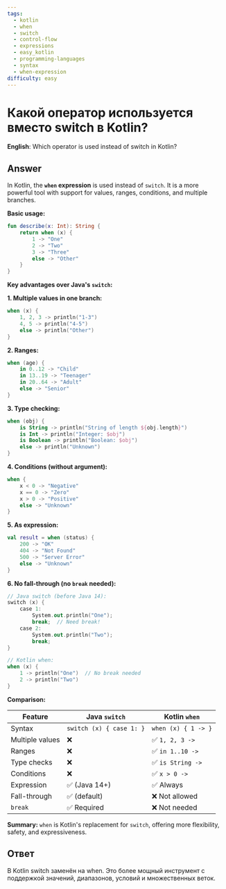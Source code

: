 ```yaml
---
tags:
  - kotlin
  - when
  - switch
  - control-flow
  - expressions
  - easy_kotlin
  - programming-languages
  - syntax
  - when-expression
difficulty: easy
---
```


# Какой оператор используется вместо switch в Kotlin?

**English**: Which operator is used instead of switch in Kotlin?

## Answer

In Kotlin, the **`when` expression** is used instead of `switch`. It is a more powerful tool with support for values, ranges, conditions, and multiple branches.

**Basic usage:**
```kotlin
fun describe(x: Int): String {
    return when (x) {
        1 -> "One"
        2 -> "Two"
        3 -> "Three"
        else -> "Other"
    }
}
```

**Key advantages over Java's `switch`:**

**1. Multiple values in one branch:**
```kotlin
when (x) {
    1, 2, 3 -> println("1-3")
    4, 5 -> println("4-5")
    else -> println("Other")
}
```

**2. Ranges:**
```kotlin
when (age) {
    in 0..12 -> "Child"
    in 13..19 -> "Teenager"
    in 20..64 -> "Adult"
    else -> "Senior"
}
```

**3. Type checking:**
```kotlin
when (obj) {
    is String -> println("String of length ${obj.length}")
    is Int -> println("Integer: $obj")
    is Boolean -> println("Boolean: $obj")
    else -> println("Unknown")
}
```

**4. Conditions (without argument):**
```kotlin
when {
    x < 0 -> "Negative"
    x == 0 -> "Zero"
    x > 0 -> "Positive"
    else -> "Unknown"
}
```

**5. As expression:**
```kotlin
val result = when (status) {
    200 -> "OK"
    404 -> "Not Found"
    500 -> "Server Error"
    else -> "Unknown"
}
```

**6. No fall-through (no `break` needed):**
```kotlin
// Java switch (before Java 14):
switch (x) {
    case 1:
        System.out.println("One");
        break;  // Need break!
    case 2:
        System.out.println("Two");
        break;
}

// Kotlin when:
when (x) {
    1 -> println("One")  // No break needed
    2 -> println("Two")
}
```

**Comparison:**

| Feature | Java `switch` | Kotlin `when` |
|---------|---------------|---------------|
| Syntax | `switch (x) { case 1: }` | `when (x) { 1 -> }` |
| Multiple values | ❌ | ✅ `1, 2, 3 ->` |
| Ranges | ❌ | ✅ `in 1..10 ->` |
| Type checks | ❌ | ✅ `is String ->` |
| Conditions | ❌ | ✅ `x > 0 ->` |
| Expression | ✅ (Java 14+) | ✅ Always |
| Fall-through | ✅ (default) | ❌ Not allowed |
| `break` | ✅ Required | ❌ Not needed |

**Summary:**
`when` is Kotlin's replacement for `switch`, offering more flexibility, safety, and expressiveness.

## Ответ

В Kotlin switch заменён на when. Это более мощный инструмент с поддержкой значений, диапазонов, условий и множественных веток.

